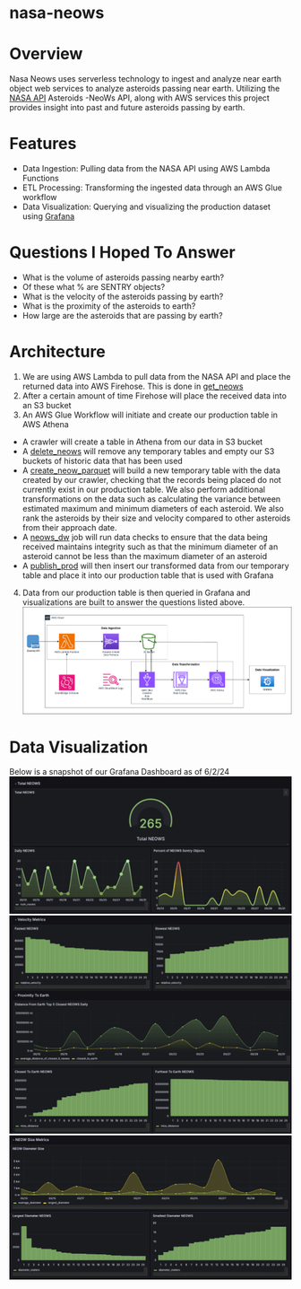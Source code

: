 # nasa-neows

# Overview

Nasa Neows uses serverless technology to ingest and analyze near earth object web services to analyze asteroids passing near earth. Utilizing the [NASA API](https://api.nasa.gov/) Asteroids -NeoWs API, along with AWS services this project provides insight into past and future asteroids passing by earth. 

# Features
 - Data Ingestion: Pulling data from the NASA API using AWS Lambda Functions
 - ETL Processing: Transforming the ingested data through an AWS Glue workflow
 - Data Visualization: Querying and visualizing the production dataset using [Grafana](https://grafana.com/)

# Questions I Hoped To Answer
 - What is the volume of asteroids passing nearby earth?
 - Of these what % are SENTRY objects?
 - What is the velocity of the asteroids passing by earth?
 - What is the proximity of the asteroids to earth?
 - How large are the asteroids that are passing by earth?

# Architecture
 1. We are using AWS Lambda to pull data from the NASA API and place the returned data into AWS Firehose. This is done in [get_neows](https://github.com/jkern-dev/nasa-neows/blob/main/get_neows.py)
 2. After a certain amount of time Firehose will place the received data into an S3 bucket
 3. An AWS Glue Workflow will initiate and create our production table in AWS Athena
  - A crawler will create a table in Athena from our data in S3 bucket
  - A [delete_neows](https://github.com/jkern-dev/nasa-neows/blob/main/glue_jobs/delete_neows.py) will remove any temporary tables and empty our S3 buckets of historic data that has been used
  - A [create_neow_parquet](https://github.com/jkern-dev/nasa-neows/blob/main/glue_jobs/create_neow_parquet.py) will build a new temporary table with the data created by our crawler, checking that the records being placed do not currently exist in our production table. We also perform additional transformations on the data such as calculating the variance between estimated maximum and minimum diameters of each asteroid. We also rank the asteroids by their size and velocity compared to other asteroids from their approach date.
  - A [neows_dw](https://github.com/jkern-dev/nasa-neows/blob/main/glue_jobs/neows_dq.py) job will run data checks to ensure that the data being received maintains integrity such as that the minimum diameter of an asteroid cannot be less than the maximum diameter of an asteroid
  - A [publish_prod](https://github.com/jkern-dev/nasa-neows/blob/main/glue_jobs/publish_prod.py) will then insert our transformed data from our temporary table and place it into our production table that is used with Grafana
4. Data from our production table is then queried in Grafana and visualizations are built to answer the questions listed above. 
![architecture](architecture.png)

# Data Visualization
Below is a snapshot of our Grafana Dashboard as of 6/2/24
![Grafana Total Neows](grafana_total_neows.png)
![Grafana Velocity & Proximity](grafana_velocity_proximity.png)
![Grafana Size](grafana_size.png)
